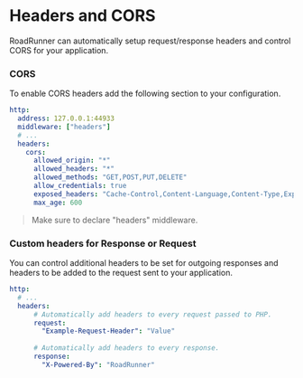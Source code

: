 # Headers and CORS
RoadRunner can automatically setup request/response headers and control CORS for your application.

### CORS
To enable CORS headers add the following section to your configuration.

```yaml
http:
  address: 127.0.0.1:44933
  middleware: ["headers"]
  # ...
  headers:
    cors:
      allowed_origin: "*"
      allowed_headers: "*"
      allowed_methods: "GET,POST,PUT,DELETE"
      allow_credentials: true
      exposed_headers: "Cache-Control,Content-Language,Content-Type,Expires,Last-Modified,Pragma"
      max_age: 600
```

> Make sure to declare "headers" middleware.

### Custom headers for Response or Request
You can control additional headers to be set for outgoing responses and headers to be added to the request sent to your application.
```yaml
http:
  # ...
  headers:
      # Automatically add headers to every request passed to PHP.
      request:
        "Example-Request-Header": "Value"
    
      # Automatically add headers to every response.
      response:
        "X-Powered-By": "RoadRunner"
```
